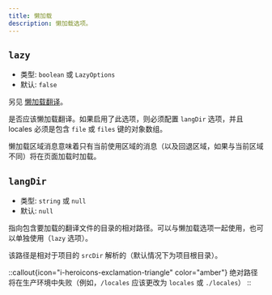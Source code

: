 ```yaml
---
title: 懒加载
description: 懒加载选项。
---
```


## `lazy`

- 类型: `boolean` 或 `LazyOptions`
- 默认: `false`

另见 [懒加载翻译](/docs/v8/guide/lazy-load-translations)。

是否应该懒加载翻译。如果启用了此选项，则必须配置 `langDir` 选项，并且 locales 必须是包含 `file` 或 `files` 键的对象数组。

懒加载区域消息意味着只有当前使用区域的消息（以及回退区域，如果与当前区域不同）将在页面加载时加载。

## `langDir`

- 类型: `string` 或 `null`
- 默认: `null`

指向包含要加载的翻译文件的目录的相对路径。可以与懒加载选项一起使用，也可以单独使用（`lazy` 选项）。

该路径是相对于项目的 `srcDir` 解析的（默认情况下为项目根目录）。

::callout{icon="i-heroicons-exclamation-triangle" color="amber"}
绝对路径将在生产环境中失败（例如，`/locales` 应该更改为 `locales` 或 `./locales`）
::